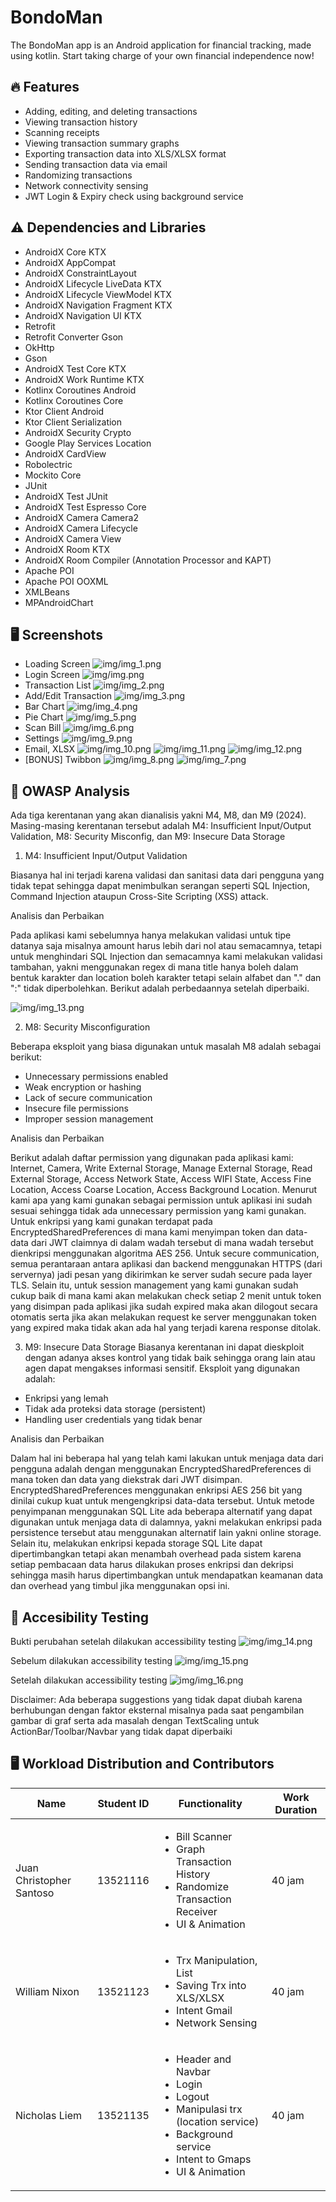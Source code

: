 # BondoMan
The BondoMan app is an Android application for financial tracking, made using kotlin. Start taking charge of your own financial independence now!


## 🔥 Features
- Adding, editing, and deleting transactions
- Viewing transaction history
- Scanning receipts
- Viewing transaction summary graphs
- Exporting transaction data into XLS/XLSX format
- Sending transaction data via email
- Randomizing transactions
- Network connectivity sensing
- JWT Login & Expiry check using background service


## ⚠️ Dependencies and Libraries
- AndroidX Core KTX
- AndroidX AppCompat
- AndroidX ConstraintLayout
- AndroidX Lifecycle LiveData KTX
- AndroidX Lifecycle ViewModel KTX
- AndroidX Navigation Fragment KTX
- AndroidX Navigation UI KTX
- Retrofit
- Retrofit Converter Gson
- OkHttp
- Gson
- AndroidX Test Core KTX
- AndroidX Work Runtime KTX
- Kotlinx Coroutines Android
- Kotlinx Coroutines Core
- Ktor Client Android
- Ktor Client Serialization
- AndroidX Security Crypto
- Google Play Services Location
- AndroidX CardView
- Robolectric
- Mockito Core
- JUnit
- AndroidX Test JUnit
- AndroidX Test Espresso Core
- AndroidX Camera Camera2
- AndroidX Camera Lifecycle
- AndroidX Camera View
- AndroidX Room KTX
- AndroidX Room Compiler (Annotation Processor and KAPT)
- Apache POI
- Apache POI OOXML
- XMLBeans
- MPAndroidChart

## 🖥️ Screenshots
- Loading Screen
![img/img_1.png](img/img_1.png)
- Login Screen
![img/img.png](img/img.png)
- Transaction List
![img/img_2.png](img/img_2.png)
- Add/Edit Transaction
![img/img_3.png](img/img_3.png)
- Bar Chart
![img/img_4.png](img/img_4.png)
- Pie Chart
![img/img_5.png](img/img_5.png)
- Scan Bill
![img/img_6.png](img/img_6.png)
- Settings
![img/img_9.png](img/img_9.png)
- Email, XLSX
![img/img_10.png](img/img_10.png)
![img/img_11.png](img/img_11.png)
![img/img_12.png](img/img_12.png)
- [BONUS] Twibbon
![img/img_8.png](img/img_8.png)
![img/img_7.png](img/img_7.png)

## 🔐 OWASP Analysis
Ada tiga kerentanan yang akan dianalisis yakni M4, M8, dan M9 (2024). Masing-masing kerentanan tersebut adalah M4: Insufficient Input/Output Validation, M8: Security Misconfig, dan M9: Insecure Data Storage

1. M4: Insufficient Input/Output Validation

Biasanya hal ini terjadi karena validasi dan sanitasi data dari pengguna yang tidak tepat sehingga dapat menimbulkan serangan seperti SQL Injection, Command Injection ataupun Cross-Site Scripting (XSS) attack.

Analisis dan Perbaikan

Pada aplikasi kami sebelumnya hanya melakukan validasi untuk tipe datanya saja misalnya amount harus lebih dari nol atau semacamnya, tetapi untuk menghindari SQL Injection dan semacamnya kami melakukan validasi tambahan, yakni menggunakan regex di mana title hanya boleh dalam bentuk karakter dan location boleh karakter tetapi selain alfabet dan "." dan ":" tidak diperbolehkan. Berikut adalah perbedaannya setelah diperbaiki.

![img/img_13.png](img/img_13.png)


2. M8: Security Misconfiguration

Beberapa eksploit yang biasa digunakan untuk masalah M8 adalah sebagai berikut:
* Unnecessary permissions enabled
* Weak encryption or hashing
* Lack of secure communication
* Insecure file permissions
* Improper session management

Analisis dan Perbaikan

Berikut adalah daftar permission yang digunakan pada aplikasi kami: Internet, Camera, Write External Storage, Manage External Storage, Read External Storage, Access Network State, Access WIFI State, Access Fine Location, Access Coarse Location, Access Background Location. Menurut kami apa yang kami gunakan sebagai permission untuk aplikasi ini sudah sesuai sehingga tidak ada unnecessary permission yang kami gunakan. Untuk enkripsi yang kami gunakan terdapat pada EncryptedSharedPreferences di mana kami menyimpan token dan data-data dari JWT claimnya di dalam wadah tersebut di mana wadah tersebut dienkripsi menggunakan algoritma AES 256. Untuk secure communication, semua perantaraan antara aplikasi dan backend menggunakan HTTPS (dari servernya) jadi pesan yang dikirimkan ke server sudah secure pada layer TLS. Selain itu, untuk session management yang kami gunakan sudah cukup baik di mana kami akan melakukan check setiap 2 menit untuk token yang disimpan pada aplikasi jika sudah expired maka akan dilogout secara otomatis serta jika akan melakukan request ke server menggunakan token yang expired maka tidak akan ada hal yang terjadi karena response ditolak.


3. M9: Insecure Data Storage
Biasanya kerentanan ini dapat dieskploit dengan adanya akses kontrol yang tidak baik sehingga orang lain atau agen dapat mengakses informasi sensitif. Eksploit yang digunakan adalah:
* Enkripsi yang lemah
* Tidak ada proteksi data storage (persistent)
* Handling user credentials yang tidak benar

Analisis dan Perbaikan

Dalam hal ini beberapa hal yang telah kami lakukan untuk menjaga data dari pengguna adalah dengan menggunakan EncryptedSharedPreferences di mana token dan data yang diekstrak dari JWT disimpan. EncryptedSharedPreferences menggunakan enkripsi AES 256 bit yang dinilai cukup kuat untuk mengengkripsi data-data tersebut. Untuk metode penyimpanan menggunakan SQL Lite ada beberapa alternatif yang dapat digunakan untuk menjaga data di dalamnya, yakni melakukan enkripsi pada persistence tersebut atau menggunakan alternatif lain yakni online storage. Selain itu, melakukan enkripsi kepada storage SQL Lite dapat dipertimbangkan tetapi akan menambah overhead pada sistem karena setiap pembacaan data harus dilakukan proses enkripsi dan dekripsi sehingga masih harus dipertimbangkan untuk mendapatkan keamanan data dan overhead yang timbul jika menggunakan opsi ini.

## 📱 Accesibility Testing
Bukti perubahan setelah dilakukan accessibility testing
![img/img_14.png](img/img_14.png)

Sebelum dilakukan accessibility testing
![img/img_15.png](img/img_15.png)

Setelah dilakukan accessibility testing
![img/img_16.png](img/img_16.png)

Disclaimer: Ada beberapa suggestions yang tidak dapat diubah karena berhubungan dengan faktor eksternal misalnya pada saat pengambilan gambar di graf serta ada masalah dengan TextScaling untuk ActionBar/Toolbar/Navbar yang tidak dapat diperbaiki

## 🖥️ **Workload Distribution and Contributors**
| Name                     | Student ID | Functionality | Work Duration |
|--------------------------|------------|---------------|-------|
| Juan Christopher Santoso | 13521116   | <ul> <li> Bill Scanner </li> <li> Graph Transaction History</li> <li> Randomize Transaction Receiver </li><li> UI & Animation </li>  </ul>              | 40 jam|
| William Nixon            | 13521123   | <ul>  <li> Trx Manipulation, List </li> <li> Saving Trx into XLS/XLSX </li> <li> Intent Gmail </li> <li> Network Sensing </li> </ul>             | 40 jam |
| Nicholas Liem            | 13521135   | <ul> <li> Header and Navbar </li> <li> Login </li> <li> Logout </li> <li> Manipulasi trx (location service) </li> <li> Background service </li> <li> Intent to Gmaps </li> <li> UI & Animation </li> </ul>            | 40 jam|
